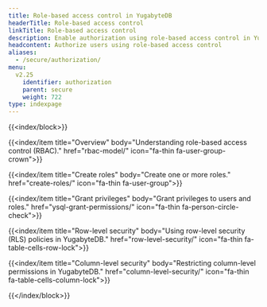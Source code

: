 ```yaml
---
title: Role-based access control in YugabyteDB
headerTitle: Role-based access control
linkTitle: Role-based access control
description: Enable authorization using role-based access control in YugabyteDB.
headcontent: Authorize users using role-based access control
aliases:
  - /secure/authorization/
menu:
  v2.25
    identifier: authorization
    parent: secure
    weight: 722
type: indexpage
---
```


{{<index/block>}}

  {{<index/item
    title="Overview"
    body="Understanding role-based access control (RBAC)."
    href="rbac-model/"
    icon="fa-thin fa-user-group-crown">}}

  {{<index/item
    title="Create roles"
    body="Create one or more roles."
    href="create-roles/"
    icon="fa-thin fa-user-group">}}

  {{<index/item
    title="Grant privileges"
    body="Grant privileges to users and roles."
    href="ysql-grant-permissions/"
    icon="fa-thin fa-person-circle-check">}}

  {{<index/item
    title="Row-level security"
    body="Using row-level security (RLS) policies in YugabyteDB."
    href="row-level-security/"
    icon="fa-thin fa-table-cells-row-lock">}}

  {{<index/item
    title="Column-level security"
    body="Restricting column-level permissions in YugabyteDB."
    href="column-level-security/"
    icon="fa-thin fa-table-cells-column-lock">}}

{{</index/block>}}
